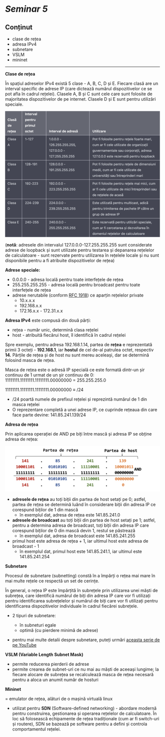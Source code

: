# _Seminar 5_

## Conținut

- clase de rețea
- adresa IPv4
- subnetare
- VSLM
- mininet

---

**Clase de rețea**

În spațiul adreselor IPv4 există 5 clase - A, B, C, D și E. Fiecare clasă are un interval specific de adrese IP (care dictează numărul dispozitivelor ce se pot afla în cadrul rețelei). Clasele A, B și C sunt cele care sunt folosite de majoritatea dispozitivelor de pe internet. Clasele D și E sunt pentru utilizări speciale.

![](https://github.com/ioanaandreeab/seminar_retele_2023/blob/main/seminar_5/assets/tabel_clase_ip.png)

(**notă**: adresele din intervalul 127.0.0.0-127.255.255.255 sunt considerate adrese de loopback și sunt utilizate pentru testarea și depanarea rețelelor de calculatoare - sunt rezervate pentru utilizarea în rețelele locale și nu sunt disponibile pentru a fi atribuite dispozitivelor de rețea)

**Adrese speciale:**

- 0.0.0.0 - adresa locală pentru toate interfețele de rețea
- 255.255.255.255 - adresa locală pentru broadcast pentru toate interfețele de rețea
- adrese nerutabile (conform [RFC 1918](https://www.rfc-editor.org/rfc/rfc1918)) ce aparțin rețelelor private
  - 10.x.x.x
  - 192.168.x.x
  - 172.16.x.x - 172.31.x.x

**Adresa IPv4** este compusă din două părți:

- rețea - număr unic, determină clasa rețelei
- host - atribuită fiecărui host, îl identifică în cadrul rețelei

Spre exemplu, pentru adresa 192.168.1.14, partea de **rețea** e reprezentată primii 3 octeți - **192.168.1**, iar **hostul** de cel de-al patrulea octet, respectiv **14.** Părțile de rețea și de host nu sunt mereu aceleași, dar se determină folosind masca de rețea.

Masca de rețea este o adresă IP specială ce este formată dintr-un șir continuu de 1 urmat de un șir continuu de 0:
11111111.11111111.11111111.00000000 = 255.255.255.0

11111111.11111111.11111111.00000000 ≡ /24

- /24 poartă numele de prefixul rețelei și reprezintă numărul
  de 1 din masca rețelei
- O reprezentare completă a unei adrese IP, ce cuprinde rețeaua din care face parte devine:
  141.85.241.139/24

**Adresa de rețea**

Prin aplicarea operației de AND pe biți între mască și adresa IP se obține adresa de rețea:

![](https://github.com/ioanaandreeab/seminar_retele_2023/blob/main/seminar_5/assets/retea_masca.png)

- **adresele de rețea** au toți biții din partea de host setați pe 0; astfel, partea de rețea se determină luând în considerare biții din adresa IP ce corespund biților de 1 din mască
  - în exemplul dat, adresa de rețea este 141.85.241.0
- **adresele de broadcast** au toți biții din partea de host setați pe 1; astfel, pentru a determina adresa de broadcast, toți biții din adresa IP care corespund biților de 0 din mască devin 1, restul se păstrează
  - în exemplul dat, adresa de broadcast este 141.85.241.255
- primul host este adresa de rețea + 1, iar ultimul host este adresa de broadcast - 1
  - în exemplul dat, primul host este 141.85.241.1, iar ultimul este 141.85.241.254

**Subnetare**

Procesul de subnetare (subnetting) constă în a împărți o rețea mai mare în mai multe rețele ce respectă un set de cerințe.

În general, o rețea IP este împărțită în subrețele prin utilizarea unei măști de subrețea, care identifică numărul de biți din adresa IP care vor fi utilizați pentru identificarea subrețelelor și numărul de biți care vor fi utilizați pentru identificarea dispozitivelor individuale în cadrul fiecărei subrețele.

- 2 tipuri de subnetare:

  - în subneturi egale
  - optimă (cu pierdere minimă de adrese)

- pentru mai multe detalii despre subnetare, puteți urmări [aceasta serie de pe YouTube](https://www.youtube.com/watch?v=5WfiTHiU4x8&list=PLIhvC56v63IKrRHh3gvZZBAGvsvOhwrRF)

**VSLM (Variable Length Subnet Mask)**

- permite reducerea pierderii de adrese
- permite crearea de subnet-uri ce nu mai au măști de aceeași lungime; la fiecare alocare de subrețea se recalculează masca de rețea necesară pentru a aloca un anumit număr de hosturi

**Mininet**

= emulator de rețea, alături de o mașină virtuală linux

- utilizat pentru **SDN** (Software-defined networking) - abordare modernă pentru construirea, gestionarea și operarea rețelelor de calculatoare. În loc să folosească echipamente de rețea tradiționale (cum ar fi switch-uri și routere), SDN se bazează pe software pentru a defini și controla comportamentul rețelei.
